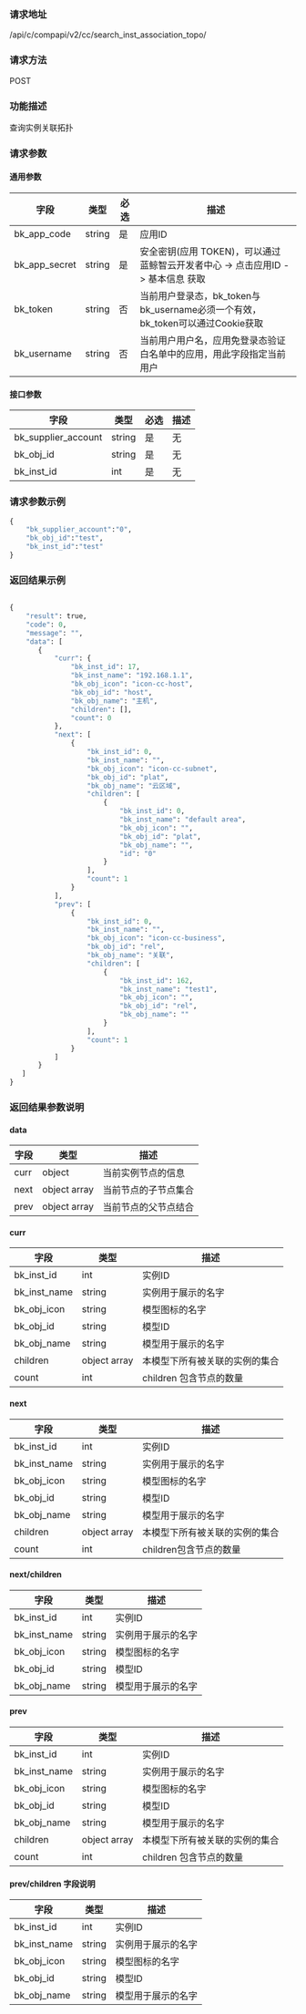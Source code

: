
### 请求地址

/api/c/compapi/v2/cc/search_inst_association_topo/



### 请求方法

POST


### 功能描述

查询实例关联拓扑

### 请求参数


#### 通用参数

| 字段 | 类型 | 必选 |  描述 |
|-----------|------------|--------|------------|
| bk_app_code  |  string    | 是 | 应用ID     |
| bk_app_secret|  string    | 是 | 安全密钥(应用 TOKEN)，可以通过 蓝鲸智云开发者中心 -&gt; 点击应用ID -&gt; 基本信息 获取 |
| bk_token     |  string    | 否 | 当前用户登录态，bk_token与bk_username必须一个有效，bk_token可以通过Cookie获取 |
| bk_username  |  string    | 否 | 当前用户用户名，应用免登录态验证白名单中的应用，用此字段指定当前用户 |

#### 接口参数

| 字段                |  类型      | 必选   |  描述                       |
|---------------------|------------|--------|-----------------------------|
|bk_supplier_account  |string|是|无|开发商账号|
|bk_obj_id            |string|是|无|模型ID|
|bk_inst_id           |int|是|无|实例ID|


### 请求参数示例

``` python
{
    "bk_supplier_account":"0",
    "bk_obj_id":"test",
    "bk_inst_id":"test"
}
```


### 返回结果示例

```python

{
    "result": true,
    "code": 0,
    "message": "",
    "data": [
       {
           "curr": {
               "bk_inst_id": 17,
               "bk_inst_name": "192.168.1.1",
               "bk_obj_icon": "icon-cc-host",
               "bk_obj_id": "host",
               "bk_obj_name": "主机",
               "children": [],
               "count": 0
           },
           "next": [
               {
                   "bk_inst_id": 0,
                   "bk_inst_name": "",
                   "bk_obj_icon": "icon-cc-subnet",
                   "bk_obj_id": "plat",
                   "bk_obj_name": "云区域",
                   "children": [
                       {
                           "bk_inst_id": 0,
                           "bk_inst_name": "default area",
                           "bk_obj_icon": "",
                           "bk_obj_id": "plat",
                           "bk_obj_name": "",
                           "id": "0"
                       }
                   ],
                   "count": 1
               }
           ],
           "prev": [
               {
                   "bk_inst_id": 0,
                   "bk_inst_name": "",
                   "bk_obj_icon": "icon-cc-business",
                   "bk_obj_id": "rel",
                   "bk_obj_name": "关联",
                   "children": [
                       {
                           "bk_inst_id": 162,
                           "bk_inst_name": "test1",
                           "bk_obj_icon": "",
                           "bk_obj_id": "rel",
                           "bk_obj_name": ""
                       }
                   ],
                   "count": 1
               }
           ]
       }
   ]
}
```

### 返回结果参数说明

#### data

| 字段      | 类型         | 描述                 |
|-----------|--------------|----------------------|
| curr      | object       | 当前实例节点的信息   |
| next      | object array | 当前节点的子节点集合 |
| prev      | object array | 当前节点的父节点结合 |


#### curr

| 字段         | 类型         | 描述                          |
|--------------|--------------|-------------------------------|
| bk_inst_id   | int          | 实例ID                        |
| bk_inst_name | string       | 实例用于展示的名字            |
| bk_obj_icon  | string       | 模型图标的名字                |
| bk_obj_id    | string       | 模型ID                        |
| bk_obj_name  | string       | 模型用于展示的名字            |
| children     | object array | 本模型下所有被关联的实例的集合|
| count        | int          | children     包含节点的数量   |


#### next

| 字段         | 类型         | 描述                           |
|--------------|--------------|--------------------------------|
| bk_inst_id   | int          | 实例ID|the inst ID             |
| bk_inst_name | string       | 实例用于展示的名字             |
| bk_obj_icon  | string       | 模型图标的名字                 |
| bk_obj_id    | string       | 模型ID                         |
| bk_obj_name  | string       | 模型用于展示的名字             |
| children     | object array | 本模型下所有被关联的实例的集合 |
| count        | int          | children包含节点的数量         |

#### next/children

| 字段         | 类型      | 描述               |
|--------------|-----------|--------------------|
| bk_inst_id   |int        | 实例ID             |
| bk_inst_name |string     | 实例用于展示的名字 |
| bk_obj_icon  |string     | 模型图标的名字     |
| bk_obj_id    |string     | 模型ID             |
| bk_obj_name  |string     | 模型用于展示的名字 |



#### prev

| 字段         | 类型         | 描述                           |
|--------------|--------------|--------------------------------|
| bk_inst_id   | int          | 实例ID|the inst ID             |
| bk_inst_name | string       | 实例用于展示的名字             |
| bk_obj_icon  | string       | 模型图标的名字                 |
| bk_obj_id    | string       | 模型ID                         |
| bk_obj_name  | string       | 模型用于展示的名字             |
| children     | object array | 本模型下所有被关联的实例的集合 |
| count        | int          | children 包含节点的数量        |

#### prev/children 字段说明

| 字段        | 类型   | 描述               |
|-------------|--------|--------------------|
|bk_inst_id   | int    | 实例ID|the inst ID |
|bk_inst_name | string | 实例用于展示的名字 |
|bk_obj_icon  | string | 模型图标的名字     |
|bk_obj_id    | string | 模型ID             |
|bk_obj_name  | string | 模型用于展示的名字 |